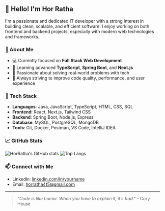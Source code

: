 ## 👋 Hello! I'm Hor Ratha

I'm a passionate and dedicated IT developer with a strong interest in building clean, scalable, and efficient software. I enjoy working on both frontend and backend projects, especially with modern web technologies and frameworks.

### 🚀 About Me
- 💻 Currently focused on **Full Stack Web Development**
- 🌱 Learning advanced **TypeScript**, **Spring Boot**, and **Next.js**
- 🧠 Passionate about solving real-world problems with tech
- 🎯 Always striving to improve code quality, performance, and user experience

### 🔧 Tech Stack
- **Languages**: Java, JavaScript, TypeScript, HTML, CSS, SQL
- **Frontend**: React, Next.js, Tailwind CSS
- **Backend**: Spring Boot, Node.js, Express
- **Database**: MySQL, PostgreSQL, MongoDB
- **Tools**: Git, Docker, Postman, VS Code, IntelliJ IDEA

### 📈 GitHub Stats
![HorRatha's GitHub stats](https://github-readme-stats.vercel.app/api?username=HorRatha&show_icons=true&theme=radical)
![Top Langs](https://github-readme-stats.vercel.app/api/top-langs/?username=HorRatha&layout=compact&theme=radical)

### 📫 Connect with Me
- LinkedIn: [linkedin.com/in/yourname](https://linkedin.com/in/yourname)
- Email: horratha4t5@gmail.com

---

> _"Code is like humor. When you have to explain it, it’s bad."_ – Cory House
